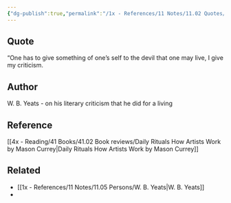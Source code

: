 ```yaml
---
{"dg-publish":true,"permalink":"/1x - References/11 Notes/11.02 Quotes/One has to give something of ones self to the devil that one may live - W B Yeats/","title":"One has to give something of ones self to the devil that one may live - W B Yeats","noteIcon":"","created":"2023-05-01T09:23:55.000+03:00","updated":"2024-02-14T20:18:40.065+03:00"}
---
```



## Quote
 “One has to give something of one’s self to the devil that one may live, I give my criticism.

## Author
W. B. Yeats - on his literary criticism that he did for a living

## Reference
[[4x - Reading/41 Books/41.02 Book reviews/Daily Rituals How Artists Work by Mason Currey\|Daily Rituals How Artists Work by Mason Currey]]

## Related
- [[1x - References/11 Notes/11.05 Persons/W. B. Yeats\|W. B. Yeats]]
- 